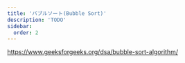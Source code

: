 ```yaml
---
title: 'バブルソート(Bubble Sort)'
description: 'TODO'
sidebar:
  order: 2
---
```


https://www.geeksforgeeks.org/dsa/bubble-sort-algorithm/

